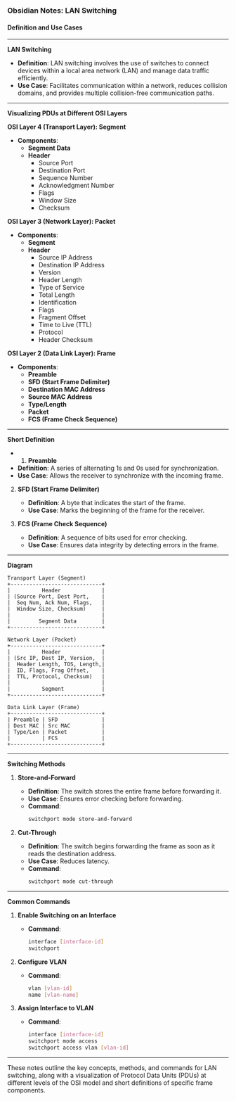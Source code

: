 ### Obsidian Notes: LAN Switching

#### Definition and Use Cases

---

**LAN Switching**

- **Definition**: LAN switching involves the use of switches to connect devices within a local area network (LAN) and manage data traffic efficiently.
- **Use Case**: Facilitates communication within a network, reduces collision domains, and provides multiple collision-free communication paths.

---

**Visualizing PDUs at Different OSI Layers**

**OSI Layer 4 (Transport Layer): Segment**
- **Components**:
  - **Segment Data**
  - **Header**
    - Source Port
    - Destination Port
    - Sequence Number
    - Acknowledgment Number
    - Flags
    - Window Size
    - Checksum

**OSI Layer 3 (Network Layer): Packet**
- **Components**:
  - **Segment**
  - **Header**
    - Source IP Address
    - Destination IP Address
    - Version
    - Header Length
    - Type of Service
    - Total Length
    - Identification
    - Flags
    - Fragment Offset
    - Time to Live (TTL)
    - Protocol
    - Header Checksum

**OSI Layer 2 (Data Link Layer): Frame**
- **Components**:
  - **Preamble**
  - **SFD (Start Frame Delimiter)**
  - **Destination MAC Address**
  - **Source MAC Address**
  - **Type/Length**
  - **Packet**
  - **FCS (Frame Check Sequence)**
  
---

**Short Definition**

  - 1. **Preamble**
   - **Definition**: A series of alternating 1s and 0s used for synchronization.
   - **Use Case**: Allows the receiver to synchronize with the incoming frame.

2. **SFD (Start Frame Delimiter)**
   - **Definition**: A byte that indicates the start of the frame.
   - **Use Case**: Marks the beginning of the frame for the receiver.

3. **FCS (Frame Check Sequence)**
   - **Definition**: A sequence of bits used for error checking.
   - **Use Case**: Ensures data integrity by detecting errors in the frame.


---

**Diagram**

```plaintext
Transport Layer (Segment)
+-----------------------------+
|          Header             |
| (Source Port, Dest Port,    |
|  Seq Num, Ack Num, Flags,   |
|  Window Size, Checksum)     |
|                             |
|         Segment Data        |
+-----------------------------+

Network Layer (Packet)
+-----------------------------+
|          Header             |
| (Src IP, Dest IP, Version,  |
|  Header Length, TOS, Length,|
|  ID, Flags, Frag Offset,    |
|  TTL, Protocol, Checksum)   |
|                             |
|          Segment            |
+-----------------------------+

Data Link Layer (Frame)
+-----------------------------+
| Preamble | SFD              |
| Dest MAC | Src MAC          |
| Type/Len | Packet           |
|          | FCS              |
+-----------------------------+
```

---

**Switching Methods**

1. **Store-and-Forward**
   - **Definition**: The switch stores the entire frame before forwarding it.
   - **Use Case**: Ensures error checking before forwarding.
   - **Command**:
     ```bash
     switchport mode store-and-forward
     ```

2. **Cut-Through**
   - **Definition**: The switch begins forwarding the frame as soon as it reads the destination address.
   - **Use Case**: Reduces latency.
   - **Command**:
     ```bash
     switchport mode cut-through
     ```

---

**Common Commands**

1. **Enable Switching on an Interface**
   - **Command**:
     ```bash
     interface [interface-id]
     switchport
     ```

2. **Configure VLAN**
   - **Command**:
     ```bash
     vlan [vlan-id]
     name [vlan-name]
     ```

3. **Assign Interface to VLAN**
   - **Command**:
     ```bash
     interface [interface-id]
     switchport mode access
     switchport access vlan [vlan-id]
     ```

---

These notes outline the key concepts, methods, and commands for LAN switching, along with a visualization of Protocol Data Units (PDUs) at different levels of the OSI model and short definitions of specific frame components.